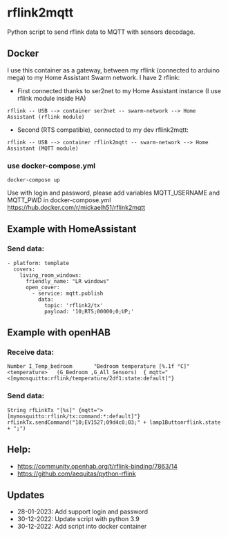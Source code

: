 # rflink2mqtt
Python script to send rflink data to MQTT with sensors decodage.

## Docker
I use this container as a gateway, between my rflink (connected to arduino mega) to my Home Assistant Swarm network.
I have 2 rflink:
- First connected thanks to ser2net to my Home Assistant instance (I use rflink module inside HA)
```
rflink -- USB --> container ser2net -- swarm-network --> Home Assistant (rflink module)
```
- Second (RTS compatible), connected to my dev rflink2mqtt:
```
rflink -- USB --> container rflink2mqtt -- swarm-network --> Home Assistant (MQTT module)
```
### use docker-compose.yml
```
docker-compose up
```
Use with login and password, please add variables MQTT_USERNAME and MQTT_PWD in docker-compose.yml
https://hub.docker.com/r/mickaelh51/rflink2mqtt
## Example with HomeAssistant

### Send data:
```
- platform: template
  covers:
    living_room_windows:
      friendly_name: "LR windows"
      open_cover:
        - service: mqtt.publish
          data:
            topic: 'rflink2/tx'
            payload: '10;RTS;00000;0;UP;'

```
## Example with openHAB
### Receive data:
```
Number I_Temp_bedroom 		"Bedroom temperature [%.1f °C]"	<temperature>	(G_Bedroom ,G_All_Sensors)	{ mqtt="<[mymosquitto:rflink/temperature/2df1:state:default]"}
```
### Send data:
```
String rfLinkTx "[%s]" {mqtt=">[mymosquitto:rflink/tx:command:*:default]"}
rfLinkTx.sendCommand("10;EV1527;09d4c0;03;" + lamp1Buttonrflink.state + ";")
```

## Help: 
- https://community.openhab.org/t/rflink-binding/7863/14
- https://github.com/aequitas/python-rflink

## Updates
- 28-01-2023: Add support login and password
- 30-12-2022: Update script with python 3.9
- 30-12-2022: Add script into docker container
